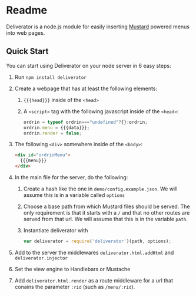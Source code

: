 # Readme

Deliverator is a node.js module for easily inserting [Mustard](https://github.com/ordrin/ordrin-client) powered menus into web pages.

## Quick Start

You can start using Deliverator on your node server in 6 easy steps:

1. Run `npm install deliverator`
2. Create a webpage that has at least the following elements:
   1. `{{{head}}}` inside of the `<head>`
   2. A `<script>` tag with the following javascript inside of the `<head>`:

      ```javascript
      ordrin = typeof ordrin==="undefined"?{}:ordrin;
      ordrin.menu = {{{data}}};
      ordrin.render = false;
      ```
      
  3. The following `<div>` somewhere inside of the `<body>`:
  
     ```html
     <div id="ordrinMenu">
       {{{menu}}}
     </div>
     ```
3. In the main file for the server, do the following:
   1. Create a hash like the one in `demo/config.example.json`. We will assume this is in a variable called `options`
   2. Choose a base path from which Mustard files should be served. The only requirement is that it starts with a `/` and that no other routes are served from that url. We will assume that this is in the variable `path`.
   3. Instantiate deliverator with
   
      ```javascript
      var deliverator = require('deliverator')(path, options);
      ```
4. Add to the server the middlewares `deliverator.html.addHtml` and `deliverator.injector`
5. Set the view engine to Handlebars or Mustache
6. Add `deliverator.html.render` as a route middleware for a url that conains the parameter `:rid` (such as `/menu/:rid`).